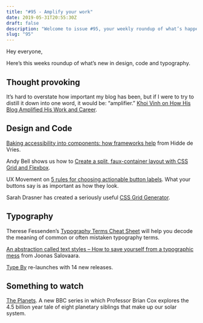 ```yaml
---
title: "#95 - Amplify your work"
date: 2019-05-31T20:55:30Z
draft: false
description: "Welcome to issue #95, your weekly roundup of what’s happening in design, code and typography."
slug: "95"
---
```


Hey everyone,

Here’s this weeks roundup of what’s new in design, code and typography.

## Thought provoking

It’s hard to overstate how important my blog has been, but if I were to try to distill it down into one word, it would be: “amplifier.” [Khoi Vinh on How His Blog Amplified His Work and Career](https://ownyourcontent.wordpress.com/2019/05/14/khoi-vinh-on-how-his-blog-amplified-his-work-and-career/).

## Design and Code

[Baking accessibility into components: how frameworks help](https://hiddedevries.nl/en/blog/2019-05-24-baking-accessibility-into-components-how-frameworks-help) from Hidde de Vries.

Andy Bell shows us how to [Create a split, faux-container layout with CSS Grid and Flexbox](https://andy-bell.design/wrote/create-a-split-faux-container-layout-with-css-grid-and-flexbox/?utm_campaign=CSS%2BLayout%2BNews&utm_medium=email&utm_source=CSS_Layout_News_200).

UX Movement on [5 rules for choosing actionable button labels](https://uxmovement.com/buttons/5-rules-for-choosing-the-right-words-on-button-labels/). What your buttons say is as important as how they look.

Sarah Drasner has created a seriously useful [CSS Grid Generator](https://twitter.com/sarah_edo/status/1133369255104094208).

## Typography

Therese Fessenden’s [Typography Terms Cheat Sheet](https://www.nngroup.com/articles/typography-terms-ux) will help you decode the meaning of common or often mistaken typography terms.

[An abstraction called text styles – How to save yourself from a typographic mess](https://www.reaktor.com/blog/an-abstraction-called-text-styles/) from Joonas Salovaara.

[Type By](https://www.typeby.com/) re-launches with 14 new releases.

## Something to watch

[The Planets](https://www.bbc.co.uk/programmes/p07b386x). A new BBC series in which Professor Brian Cox explores the 4.5 billion year tale of eight planetary siblings that make up our solar system.
